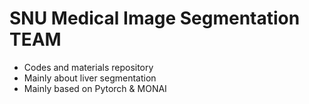 # SNU Medical Image Segmentation TEAM
* Codes and materials repository
* Mainly about liver segmentation
* Mainly based on Pytorch & MONAI
